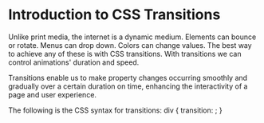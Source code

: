 # Introduction to CSS Transitions

Unlike print media, the internet is a dynamic medium. Elements can bounce or rotate. Menus can drop down. Colors can change values. The best way to achieve any of these is with CSS transitions. With transitions we can control animations' duration and speed.

Transitions enable us to make property changes occurring smoothly and gradually over a certain duration on time, enhancing the interactivity of a page and user experience.

The following is the CSS syntax for transitions:
div {
transition: <property> <duration> <timing-function> <delay>;
}
